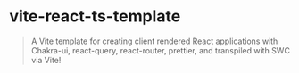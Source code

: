 # vite-react-ts-template
> A Vite template for creating client rendered React applications with Chakra-ui, react-query, react-router, prettier, and transpiled with SWC via Vite!
